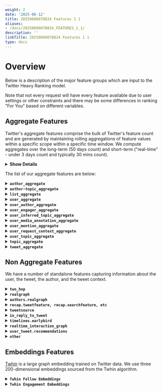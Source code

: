 ```yaml
---
weight: 2
date: '2025-06-12'
title: 20250606070824 Features 1 1
aliases:
- /docs/20250606070824_FEATURES_1_1/
description: ''
linkTitle: 20250606070824 Features 1 1
type: docs
---
```


# Overview
Below is a description of the major feature groups which are input to the Twitter Heavy Ranking model.

Note that not every request will have every feature available due to user settings or other constraints and there may be some differences in ranking "For You" based on different variables.

## Aggregate Features
Twitter's aggregate features comprise the bulk of Twitter's feature count and are generated by maintaining rolling aggregations of feature values within a specific scope within a specific time window. We compute aggregates over the long-term (50 days count) and short-term ("real-time" - under 3 days count and typically 30 mins count).

<details>
<summary><b>Show Details</b></summary>
Aggregate features are groups of multiple features generated as Cartesian crosses from a template and have the format
<table>
<tr>
<td><b>Feature Group Name</b></td>
<td><b>Engagement Scope</b></td>
<td><b>Feature To Aggregate</b></td>
<td><b>Aggregation Spec</b></td>
</tr>
</table>

<ul>
<li> The <b>Feature Group Name</b> is both the name of the aggregate feature and contains internally the aggregation scope, that is, what entities are aggregated over. 
<ul>
<li> For example, <code>"user_aggregate"</code> aggregates over unique user_ids, and <code>"user_author_aggregate"</code> aggregates over all user-author pairs. It also determines what fields the feature is joined to when being used. In the case of <code>"user_author_aggregate"</code>, the feature is joined to data corresponding to the specific user and the specific author. 
<li> The raw feature group names are often verbose and are simplified in the below presentation.
</ul>
<li> <b>Engagement Scope</b> is the subset of tweets within the aggregation scope that will be aggregated over. Typically this is the name of an output engagement, like <code>recap.engagement.is_favorited</code>. In that case, we only aggregate over Tweets which are also Liked.
<li> The <b>Feature To Aggregate</b> is the feature we are accumulating over. If this value is <code>any_feature</code>, that means we aggregate the Tweet count.  For example <code>user_aggregate_v2.pair.recap.engagement.is_favorited.any_feature.50.days.count</code> will be the number of Liked records for every user over the last 50 days.
<li> The <b>Aggregation Spec</b> is what aggregate to compute - what function and over what time window.
</ul>

For every Feature Group, we generate one feature for every possible combination of Engagement Scope, Feature To Aggregate, and Aggregation Spec. In particular, every row in the below tables generate one feature for every possible cross between columns.

<b>Example</b>:
For example, one such feature may be <code>user_aggregate_v2.pair.recap.engagement.is_favorited.engagement_features.in_network.replies.count.50.days.count</code>, which can be parsed into
<table>
<tr>
<td><b>Feature Group Name</b></td>
<td><b>Engagement Scope</b></td>
<td><b>Feature To Aggregate</b></td>
<td><b>Aggregation Spec</b></td>
</tr>
<tr>
<td><code>user_aggregate_v2.pair</code></td>
<td><code>recap.engagement.is_favorited</code></td>
<td><code>engagement_features.in_network.replies.count</code></td>
<td><code>50.days.count</code></td>
</tr>
</table>

This means that this feature aggregates
<ol>
<li> (Over every user),
<li> (Over only tweets favorited by the user),
<li> In network replies sent out by this user,
<li> (Counted over the last 50 days)
</ol>
This feature is then made available as a feature for the particular user. 

</details>

The list of our aggregate features are below:
<details>
<summary><b><code>author_aggregate</code></b></summary>
These features aggregate over the author (or original author) of a tweet. Some of the features are short-duration (30 minutes) and some longer (50 days). The features track how many of an author's tweets were engaged with.
<br>
<table>
<tr>
<td>
<code>
author (real_time)
</code>
</td>
<td>
<code>
timelines.enagagement.is_retweeted_without_quote <br>
timelines.engagement.is_clicked <br>
timelines.engagement.is_dont_like <br>
timelines.engagement.is_dwelled <br>
timelines.engagement.is_favorited <br>
timelines.engagement.is_followed <br>
timelines.engagement.is_open_linked <br>
timelines.engagement.is_photo_expanded <br>
timelines.engagement.is_profile_clicked <br>
timelines.engagement.is_quoted <br>
timelines.engagement.is_replied <br>
timelines.engagement.is_retweeted <br>
timelines.engagement.is_tweet_share_dm_clicked <br>
timelines.engagement.is_tweet_share_dm_sent <br>
timelines.engagement.is_video_playback_50 <br>
timelines.engagement.is_video_quality_viewed <br>
timelines.engagement.is_video_viewed <br>
</code>
</td>
<td>
<code>
any_feature <br>
</code>
</td>
<td>
<code>
30.minutes.count
</code>
</td>
</tr>

<tr>
<td>
<code>
original_author (real_time)
</code>
</td>
<td>
<code>
timelines.enagagement.is_retweeted_without_quote <br>
timelines.engagement.is_clicked <br>
timelines.engagement.is_dont_like <br>
timelines.engagement.is_dwelled <br>
timelines.engagement.is_favorited <br>
timelines.engagement.is_followed <br>
timelines.engagement.is_open_linked <br>
timelines.engagement.is_photo_expanded <br>
timelines.engagement.is_profile_clicked <br>
timelines.engagement.is_quoted <br>
timelines.engagement.is_replied <br>
timelines.engagement.is_retweeted <br>
timelines.engagement.is_tweet_share_dm_clicked <br>
timelines.engagement.is_tweet_share_dm_sent <br>
timelines.engagement.is_video_playback_50 <br>
timelines.engagement.is_video_quality_viewed <br>
timelines.engagement.is_video_viewed <br>
</code>
</td>
<td>
<code>
any_feature <br>
</code>
</td>
<td>
<code>
30.minutes.count
</code>
</td>
</tr>


<tr>
<td>
<code>
original_author (real_time)
</code>
</td>
<td>
<code>
timelines.engagement.is_share_menu_clicked <br>
timelines.engagement.is_shared <br>
</code>
</td>
<td>
<code>
any_feature <br>
</code>
</td>
<td>
<code>
30.minutes.count <br>
1.days.count <br>
</code>
</td>
</tr>

<tr>
<td>
<code>
original_author
</code>
</td>
<td>
<code>
recap.engagement.is_replied_reply_favorited_by_author <br>
recap.engagement.is_replied_reply_impressed_by_author <br>
recap.engagement.is_replied_reply_replied_by_author <br>
</code>
</td>
<td>
<code>
any_feature <br>
</code>
</td>
<td>
<code>
50.days.count
</code>
</td>
</tr>

</table>
</details>


<details>
<summary><b><code>author-topic_aggregate</code></b></summary>
These features aggregate over a specific tweet author and a specific topic. We only accumulate long (50 day) counts. 
<br>
<table>
<tr>
<td>
<code>
author-topic
</code>
</td>
<td>
<code>
any_label <br>
recap.engagement.is_clicked <br>
recap.engagement.is_favorited <br>
recap.engagement.is_open_linked <br>
recap.engagement.is_photo_expanded <br>
recap.engagement.is_profile_clicked <br>
recap.engagement.is_replied <br>
recap.engagement.is_retweeted <br>
recap.engagement.is_video_playback_50 <br>
</code>
</td>
<td>
<code>
any_feature <br>
</code>
</td>
<td>
<code>
50.days.count
</code>
</td>
</tr>

</table>
</details>

<details>
<summary><b><code>list_aggregate</code></b></summary>
These features aggregate short term and long term engagement between a user and a list.
<br>
<table>
<tr>
<td>
<code>
user_list
</code>
</td>
<td>
<code>
any_label <br>
recap.engagement.is_clicked <br>
recap.engagement.is_favorited <br>
recap.engagement.is_open_linked <br>
recap.engagement.is_photo_expanded <br>
recap.engagement.is_profile_clicked <br>
recap.engagement.is_replied <br>
recap.engagement.is_retweeted <br>
recap.engagement.is_video_playback_50 <br>
</code>
</td>
<td>
<code>
any_feature <br>
</code>
</td>
<td>
<code>
50.days.count
</code>
</td>
</tr>

<tr>
<td>
<code>
list (real_time)
</code>
</td>
<td>
<code>
timelines.engagement.is_block_clicked <br>
timelines.engagement.is_dont_like <br>
timelines.engagement.is_dwelled <br>
timelines.engagement.is_favorited <br>
timelines.engagement.is_mute_clicked <br>
timelines.engagement.is_replied <br>
timelines.engagement.is_report_tweet_clicked <br>
timelines.engagement.is_retweeted <br>
</code>
</td>
<td>
<code>
any_feature <br>
</code>
</td>
<td>
<code>
30.minutes.count
</code>
</td>
</tr>

</table>
</details>


<details>
<summary><b><code>user_aggregate</code></b></summary>
These features aggregate short term and long term engagement from a specific user. 

<br>
<table>
<tr>
<td>
<code>
user_v2
</code>
</td>
<td>
<code>
any_label <br>
recap.engagement.is_favorited <br>
recap.engagement.is_photo_expanded <br>
recap.engagement.is_profile_clicked <br>
</code>
</td>
<td>
<code>
any_feature <br>
engagement_features.in_network.favorites.count <br>
engagement_features.in_network.replies.count <br>
engagement_features.in_network.retweets.count <br>
realgraph.num_favorites.days_since_last <br>
realgraph.num_favorites.elapsed_days <br>
realgraph.num_favorites.ewma <br>
realgraph.num_favorites.non_zero_days <br>
realgraph.num_inspected_tweets.days_since_last <br>
realgraph.num_inspected_tweets.elapsed_days <br>
realgraph.num_inspected_tweets.ewma <br>
realgraph.num_inspected_tweets.non_zero_days <br>
realgraph.num_mentions.days_since_last <br>
realgraph.num_mentions.elapsed_days <br>
realgraph.num_mentions.ewma <br>
realgraph.num_mentions.non_zero_days <br>
realgraph.num_profile_views.days_since_last <br>
realgraph.num_profile_views.elapsed_days <br>
realgraph.num_profile_views.ewma <br>
realgraph.num_profile_views.non_zero_days <br>
realgraph.num_retweets.days_since_last <br>
realgraph.num_retweets.elapsed_days <br>
realgraph.num_retweets.ewma <br>
realgraph.num_retweets.non_zero_days <br>
realgraph.num_tweet_clicks.days_since_last <br>
realgraph.num_tweet_clicks.elapsed_days <br>
realgraph.num_tweet_clicks.ewma <br>
realgraph.num_tweet_clicks.non_zero_days <br>
realgraph.total_dwell_time.days_since_last <br>
realgraph.total_dwell_time.elapsed_days <br>
realgraph.total_dwell_time.ewma <br>
realgraph.total_dwell_time.non_zero_days <br>
recap.earlybird.fav_count_v2 <br>
recap.earlybird.reply_count_v2 <br>
recap.earlybird.retweet_count_v2 <br>
recap.searchfeature.blender_score <br>
recap.searchfeature.fav_count <br>
recap.searchfeature.reply_count <br>
recap.searchfeature.retweet_count <br>
recap.searchfeature.text_score <br>
recap.tweetfeature.bidirectional_fav_count <br>
recap.tweetfeature.bidirectional_reply_count <br>
recap.tweetfeature.bidirectional_retweet_count <br>
recap.tweetfeature.contains_media <br>
recap.tweetfeature.conversational_count <br>
recap.tweetfeature.embeds_impression_count <br>
recap.tweetfeature.embeds_url_count <br>
recap.tweetfeature.from_mutual_follow <br>
recap.tweetfeature.has_card <br>
recap.tweetfeature.has_image <br>
recap.tweetfeature.has_link <br>
recap.tweetfeature.has_multiple_media <br>
recap.tweetfeature.has_news <br>
recap.tweetfeature.has_periscope <br>
recap.tweetfeature.has_pro_video <br>
recap.tweetfeature.has_trend <br>
recap.tweetfeature.has_video <br>
recap.tweetfeature.has_vine <br>
recap.tweetfeature.has_visible_link <br>
recap.tweetfeature.is_business_score <br>
recap.tweetfeature.is_extended_reply <br>
recap.tweetfeature.is_reply <br>
recap.tweetfeature.is_retweet <br>
recap.tweetfeature.is_sensitive <br>
recap.tweetfeature.link_count <br>
recap.tweetfeature.link_language <br>
recap.tweetfeature.match_searcher_langs <br>
recap.tweetfeature.match_searcher_main_lang <br>
recap.tweetfeature.match_ui_lang <br>
recap.tweetfeature.mention_searcher <br>
recap.tweetfeature.num_hashtags <br>
recap.tweetfeature.num_mentions <br>
recap.tweetfeature.reply_other <br>
recap.tweetfeature.reply_searcher <br>
recap.tweetfeature.retweet_other <br>
recap.tweetfeature.retweet_searcher <br>
recap.tweetfeature.tweet_count_from_user_in_snapshot <br>
recap.tweetfeature.unidirectiona_fav_count <br>
recap.tweetfeature.unidirectional_reply_count <br>
recap.tweetfeature.unidirectional_retweet_count <br>
recap.tweetfeature.user_rep <br>
recap.tweetfeature.video_view_count <br>
</code>
</td>
<td>
<code>
50.days.count<br>
50.days.sum<br>
</code>
</td>
</tr>
<tr>
<td>
<code>
user_v5
</code>
</td>
<td>
<code>
any_label <br>
recap.engagement.is_clicked<br>
recap.engagement.is_favorited<br>
recap.engagement.is_open_linked<br>
recap.engagement.is_photo_expanded<br>
recap.engagement.is_profile_clicked<br>
recap.engagement.is_replied<br>
recap.engagement.is_retweeted<br>
recap.engagement.is_video_playback_50<br>
</code>
</td>
<td>
<code>
any_feature <br>
time_features.earlybird.last_favorite_since_creation_hrs<br>
time_features.earlybird.last_quote_since_creation_hrs<br>
time_features.earlybird.last_reply_since_creation_hrs<br>
time_features.earlybird.last_retweet_since_creation_hrs<br>
time_features.earlybird.time_since_last_favorite<br>
time_features.earlybird.time_since_last_quote<br>
time_features.earlybird.time_since_last_reply<br>
time_features.earlybird.time_since_last_retweet<br>
timelines.earlybird.decayed_favorite_count<br>
timelines.earlybird.decayed_quote_count<br>
timelines.earlybird.decayed_reply_count<br>
timelines.earlybird.decayed_retweet_count<br>
timelines.earlybird.embeds_impression_count_v2<br>
timelines.earlybird.embeds_url_count_v2<br>
timelines.earlybird.fake_favorite_count<br>
timelines.earlybird.fake_quote_count<br>
timelines.earlybird.fake_reply_count<br>
timelines.earlybird.fake_retweet_count<br>
timelines.earlybird.quote_count<br>
timelines.earlybird.visible_token_ratio<br>
timelines.earlybird.weighted_fav_count<br>
timelines.earlybird.weighted_quote_count<br>
timelines.earlybird.weighted_reply_count<br>
timelines.earlybird.weighted_retweet_count<br>
</code>
</td>
<td>
<code>
50.days.count<br>
50.days.sum<br>
50.days.sumsq<br>
</code>
</td>
</tr>

<tr>
<td>
<code>
user_v6
</code>
</td>
<td>
<code>
recap.engagement.is_replied_reply_favorited_by_author<br>
recap.engagement.is_replied_reply_impressed_by_author<br>
recap.engagement.is_replied_reply_replied_by_author<br>
</code>
</td>
<td>
<code>
any_feature <br>
</code>
</td>
<td>
<code>
50.days.count
</code>
</td>
</tr>

<tr>
<td>
<code>
user (twitter_wide)
</code>
</td>
<td>
<code>
any_label<br>
recap.engagement.is_favorited<br>
recap.engagement.is_replied<br>
recap.engagement.is_retweeted<br>
</code>
</td>
<td>
<code>
any_feature <br>
recap.tweetfeature.contains_media<br>
recap.tweetfeature.has_card<br>
recap.tweetfeature.has_hashtag<br>
recap.tweetfeature.has_link<br>
recap.tweetfeature.has_mention<br>
recap.tweetfeature.is_reply<br>
timelines.earlybird.has_quote<br>
</code>
</td>
<td>
<code>
50.days.count
</code>
</td>
</tr>


<tr>
<td>
<code>
user (real_time)
</code>
</td>
<td>
<code>
timelines.enagagement.is_retweeted_without_quote<br>
timelines.engagement.is_clicked<br>
timelines.engagement.is_dont_like<br>
timelines.engagement.is_dwelled<br>
timelines.engagement.is_favorited<br>
timelines.engagement.is_followed<br>
timelines.engagement.is_open_linked<br>
timelines.engagement.is_photo_expanded<br>
timelines.engagement.is_profile_clicked<br>
timelines.engagement.is_quoted<br>
timelines.engagement.is_replied<br>
timelines.engagement.is_retweeted<br>
timelines.engagement.is_tweet_share_dm_clicked<br>
timelines.engagement.is_tweet_share_dm_sent<br>
timelines.engagement.is_video_playback_50<br>
timelines.engagement.is_video_quality_viewed<br>
timelines.engagement.is_video_viewed<br>
</code>
</td>
<td>
<code>
any_feature <br>
client_log_event.tweet.has_consumer_video<br>
client_log_event.tweet.photo_count<br>
</code>
</td>
<td>
<code>
30.minutes.count
</code>
</td>
</tr>

<tr>
<td>
<code>
user (48h_real_time_v5)
</code>
</td>
<td>
<code>
timelines.enagagement.is_retweeted_without_quote<br>
timelines.engagement.is_clicked<br>
timelines.engagement.is_dont_like<br>
timelines.engagement.is_dwelled<br>
timelines.engagement.is_favorited<br>
timelines.engagement.is_followed<br>
timelines.engagement.is_open_linked<br>
timelines.engagement.is_photo_expanded<br>
timelines.engagement.is_profile_clicked<br>
timelines.engagement.is_quoted<br>
timelines.engagement.is_replied<br>
timelines.engagement.is_retweeted<br>
timelines.engagement.is_tweet_share_dm_clicked<br>
timelines.engagement.is_tweet_share_dm_sent<br>
timelines.engagement.is_video_playback_50<br>
timelines.engagement.is_video_quality_viewed<br>
timelines.engagement.is_video_viewed<br>
</code>
</td>
<td>
<code>
any_feature <br>
client_log_event.tweet.has_consumer_video<br>
client_log_event.tweet.photo_count<br>
</code>
</td>
<td>
<code>
2.days.count
</code>
</td>
</tr>

<tr>
<td>
<code>
user (72h_real_time_v6)
</code>
</td>
<td>
<code>
timelines.engagement.is_block_clicked<br>
timelines.engagement.is_dont_like<br>
timelines.engagement.is_mute_clicked<br>
timelines.engagement.is_report_tweet_clicked<br>
</code>
</td>
<td>
<code>
timelines.author.user_state.is_user_heavy_non_tweeter<br>
timelines.author.user_state.is_user_heavy_tweeter<br>
timelines.author.user_state.is_user_light<br>
timelines.author.user_state.is_user_medium_non_tweeter<br>
timelines.author.user_state.is_user_medium_tweeter<br>
timelines.author.user_state.is_user_new<br>
</code>
</td>
<td>
<code>
3.days.count
</code>
</td>
</tr>

<tr>
<td>
<code>
user (profile_real_time_v6)
</code>
</td>
<td>
<code>
profile.engagement.is_clicked<br>
profile.engagement.is_dwelled<br>
profile.engagement.is_favorited<br>
profile.engagement.is_replied<br>
profile.engagement.is_retweeted<br>
</code>
</td>
<td>
<code>
any_feature <br>
client_log_event.tweet.has_consumer_video<br>
client_log_event.tweet.photo_count<br>
</code>
</td>
<td>
<code>
30.minutes.count
</code>
</td>
</tr>

<tr>
<td>
<code>
user (real_time)
</code>
</td>
<td>
<code>
timelines.engagement.is_share_menu_clicked<br>
timelines.engagement.is_shared  <br>
</code>
</td>
<td>
<code>
any_feature <br>
client_log_event.tweet.has_consumer_video<br>
client_log_event.tweet.photo_count<br>
</code>
</td>
<td>
<code>
1.days.count<br>
30.minutes.count<br>
</code>
</td>
</tr>

<tr>
<td>
<code>
user (real_time)
</code>
</td>
<td>
<code>
timelines.engagement.is_fullscreen_video_dwelled<br>
timelines.engagement.is_fullscreen_video_dwelled_10_sec<br>
timelines.engagement.is_fullscreen_video_dwelled_20_sec<br>
timelines.engagement.is_fullscreen_video_dwelled_30_sec<br>
timelines.engagement.is_fullscreen_video_dwelled_5_sec<br>
timelines.engagement.is_profile_dwelled<br>
timelines.engagement.is_profile_dwelled_10_sec<br>
timelines.engagement.is_profile_dwelled_20_sec<br>
timelines.engagement.is_profile_dwelled_30_sec<br>
timelines.engagement.is_tweet_detail_dwelled<br>
timelines.engagement.is_tweet_detail_dwelled_15_sec<br>
timelines.engagement.is_tweet_detail_dwelled_25_sec<br>
timelines.engagement.is_tweet_detail_dwelled_30_sec<br>
timelines.engagement.is_tweet_detail_dwelled_8_sec<br>
</code>
</td>
<td>
<code>
any_feature <br>
</code>
</td>
<td>
<code>
1.days.count<br>
30.minutes.count<br>
</code>
</td>
</tr>

</table>
</details>

<details>
<summary><b><code>user_author_aggregate</code></b></summary>
These features aggregate over user-author pairs.
<br>
<table>
<tr>
<td>
<code>
user_author_v2
</code>
</td>
<td>
<code>
any_label<br>
recap.engagement.is_clicked<br>
recap.engagement.is_favorited<br>
recap.engagement.is_open_linked<br>
recap.engagement.is_photo_expanded<br>
recap.engagement.is_profile_clicked<br>
recap.engagement.is_replied<br>
recap.engagement.is_retweeted<br>
recap.engagement.is_video_playback_50<br>
</code>
</td>
<td>
<code>
engagement_features.in_network.favorites.count<br>
engagement_features.in_network.replies.count<br>
engagement_features.in_network.retweets.count<br>
recap.earlybird.fav_count_v2<br>
recap.earlybird.reply_count_v2<br>
recap.earlybird.retweet_count_v2<br>
recap.searchfeature.blender_score<br>
recap.searchfeature.fav_count<br>
recap.searchfeature.reply_count<br>
recap.searchfeature.retweet_count<br>
recap.searchfeature.text_score<br>
recap.tweetfeature.embeds_impression_count<br>
recap.tweetfeature.embeds_url_count<br>
recap.tweetfeature.has_card<br>
recap.tweetfeature.has_image<br>
recap.tweetfeature.has_link<br>
recap.tweetfeature.has_multiple_media<br>
recap.tweetfeature.has_news<br>
recap.tweetfeature.has_periscope<br>
recap.tweetfeature.has_pro_video<br>
recap.tweetfeature.has_trend<br>
recap.tweetfeature.has_video<br>
recap.tweetfeature.has_vine<br>
recap.tweetfeature.has_visible_link<br>
recap.tweetfeature.is_reply<br>
recap.tweetfeature.is_retweet<br>
recap.tweetfeature.num_mentions<br>
</code>
</td>
<td>
<code>
50.days.count<br>
50.days.sum<br>
</code>
</td>
</tr>
<tr>
<td>
<code>
user_author_v5
</code>
</td>
<td>
<code>
any_label<br>
recap.engagement.is_clicked<br>
recap.engagement.is_favorited<br>
recap.engagement.is_open_linked<br>
recap.engagement.is_photo_expanded<br>
recap.engagement.is_profile_clicked<br>
recap.engagement.is_replied<br>
recap.engagement.is_retweeted<br>
recap.engagement.is_video_playback_50<br>
</code>
</td>
<td>
<code>
any_feature<br>
timelines.earlybird.has_quote<br>
timelines.earlybird.label_abusive_flag<br>
timelines.earlybird.label_abusive_hi_rcl_flag<br>
timelines.earlybird.label_dup_content_flag<br>
timelines.earlybird.label_nsfw_hi_prc_flag<br>
timelines.earlybird.label_nsfw_hi_rcl_flag<br>
timelines.earlybird.label_spam_flag<br>
timelines.earlybird.label_spam_hi_rcl_flag<br>
</code>
</td>
<td>
<code>
50.days.count
</code>
</td>
</tr>
<tr>
<td>
<code>
user_author (tweetsource_v1 - <br>
These features are sourced from a different underlying dataset)
</code>
</td>
<td>
<code>
any_label<br>
recap.engagement.is_clicked<br>
recap.engagement.is_favorited<br>
recap.engagement.is_open_linked<br>
recap.engagement.is_photo_expanded<br>
recap.engagement.is_profile_clicked<br>
recap.engagement.is_replied<br>
recap.engagement.is_retweeted<br>
recap.engagement.is_video_playback_50<br>
</code>
</td>
<td>
<code>
any_feature<br>
tweetsource.tweet.media.num_tags<br>
tweetsource.tweet.media.video_duration<br>
tweetsource.tweet.text.has_question<br>
tweetsource.tweet.text.length<br>
</code>
</td>
<td>
<code>
50.days.count<br>
50.days.sum<br>
</code>
</td>
</tr>
<tr>
<td>
<code>
user_author (twitter_wide - <br>
These features are sourced from a different underlying dataset)
</code>
</td>
<td>
<code>
recap.engagement.is_favorited<br>
recap.engagement.is_replied<br>
recap.engagement.is_retweeted<br>
</code>
</td>
<td>
<code>
any_feature <br>
recap.tweetfeature.contains_media<br>
recap.tweetfeature.has_card<br>
recap.tweetfeature.has_hashtag<br>
recap.tweetfeature.has_link<br>
recap.tweetfeature.has_mention<br>
recap.tweetfeature.is_reply<br>
timelines.earlybird.has_quote<br>
</code>
</td>
<td>
<code>
50.days.count<br>
</code>
</td>
</tr>
<tr>
<td>
<code>
user_original_author (real_time)
</code>
</td>
<td>
<code>
timelines.engagement.is_shared<br>
</code>
</td>
<td>
<code>
any_feature<br>
</code>
</td>
<td>
<code>
1.days.count<br>
30.minutes.count<br>
</code>
</td>
</tr>

<tr>
<td>
<code>
user_original_author
</code>
</td>
<td>
<code>
recap.engagement.is_replied_reply_favorited_by_author<br>
recap.engagement.is_replied_reply_impressed_by_author<br>
recap.engagement.is_replied_reply_replied_by_author<br>
</code>
</td>
<td>
<code>
any_feature <br>
</code>
</td>
<td>
<code>
50.days.count
</code>
</td>
</tr>
<tr>
<td>
<code>
user_author (real_time, shared)
</code>
<td>
<code>
timelines.engagement.is_clicked<br>
timelines.engagement.is_dwelled<br>
timelines.engagement.is_favorited<br>
timelines.engagement.is_negative_feedback_union<br>
timelines.engagement.is_photo_expanded<br>
timelines.engagement.is_profile_clicked<br>
timelines.engagement.is_replied<br>
timelines.engagement.is_retweeted<br>
timelines.engagement.is_share_menu_clicked<br>
timelines.engagement.is_video_playback_50
</code>
</td>
<td>
<code>
any_feature
</code>
</td>
<td>
<code>
1.days.count<br>
30.minutes.count
</code>
</td>
</tr>
</table>
</details>



<details>
<summary><b><code>user_engager_aggregate</code></b></summary>
These features aggregate counts of user interaction with other engagers of tweets that the user interacts with.

For example, the <code>user_engager.recap.engagement.is_favorited.any_feature.50.days.count.sparse_top1</code> feature can be parsed as follows: 

For all tweets that a user Likes, accumulate a running count over 50 days where the number of engagement events for every other user who has engaged with the Tweet is accumulated. Engagement is defined as Like or reply. We now have a list of engagement counts for other users that have engaged with the Tweets that the user has Liked, and we take the top count as the feature value.  

<br>
<table>
<tr>
<td>
<code>
user_engager <br>
</code>
</td>
<td>
<code>
any_label <br>
recap.engagement.is_clicked <br>
recap.engagement.is_favorited <br>
recap.engagement.is_open_linked <br>
recap.engagement.is_photo_expanded <br>
recap.engagement.is_profile_clicked <br>
recap.engagement.is_replied <br>
recap.engagement.is_retweeted <br>
recap.engagement.is_video_playback_50 <br>
</code>
</td>
<td>
<code>
any_feature <br>
</code>
</td>
<td>
<code>
50.days.count.sparse_mean <br>
50.days.count.sparse_nonzero <br>
50.days.count.sparse_sum <br>
50.days.count.sparse_top1 <br>
50.days.count.sparse_top2 <br>
</code>
</td>
</tr>
</table>
</details>


<details>
<summary><b><code>user_inferred_topic_aggregate</code></b></summary>
These features aggregate short term and long term engagement between a user and tweets from our internally predicted inferred topic (whether or not the tweet is actually tagged to that topic).
<br>
<table>
<tr>
<td>
<code>
user_inferred_topic_v1
</code>
</td>
<td>
<code>
any_label <br>
recap.engagement.is_clicked <br>
recap.engagement.is_favorited <br>
recap.engagement.is_open_linked <br>
recap.engagement.is_photo_expanded <br>
recap.engagement.is_profile_clicked <br>
recap.engagement.is_replied <br>
recap.engagement.is_retweeted <br>
recap.engagement.is_video_playback_50
</code>
</td>
<td>
<code>
any_feature <br>
</code>
</td>
<td>
<code>
50.days.count.sparse_mean <br>
50.days.count.sparse_nonzero <br>
50.days.count.sparse_sum <br>
50.days.count.sparse_top1 <br>
50.days.count.sparse_top2 <br>
</code>
</td>
</tr>
<tr>
<td>
<code>
user_inferred_topic_v2
</code>
</td>
<td>
<code>
recap.engagement.is_clicked <br>
recap.engagement.is_favorited <br>
recap.engagement.is_open_linked <br>
recap.engagement.is_photo_expanded <br>
recap.engagement.is_profile_clicked <br>
recap.engagement.is_replied <br>
recap.engagement.is_retweeted <br>
recap.engagement.is_video_playback_50 <br>
</code>
</td>
<td>
<code>
engagement_features.in_network.favorites.count <br>
engagement_features.in_network.retweets.count <br>
recap.searchfeature.fav_count <br>
recap.tweetfeature.contains_media <br>
recap.tweetfeature.has_card <br>
recap.tweetfeature.has_image <br>
recap.tweetfeature.has_link <br>
recap.tweetfeature.has_news <br>
recap.tweetfeature.has_trend <br>
recap.tweetfeature.has_video <br>
recap.tweetfeature.is_reply <br>
recap.tweetfeature.is_retweet <br>
recap.tweetfeature.is_sensitive <br>
recap.tweetfeature.match_searcher_langs <br>
recap.tweetfeature.match_searcher_main_lang <br>
recap.tweetfeature.match_ui_lang <br>
recap.tweetfeature.mention_searcher <br>
recap.tweetfeature.reply_other <br>
recap.tweetfeature.reply_searcher <br>
recap.tweetfeature.retweet_other <br>
recap.tweetfeature.retweet_searcher <br>
tweetsource.tweet.media.aspect_ratio_den <br>
tweetsource.tweet.text.num_caps <br>
tweetsource.tweet.text.num_newlines <br>
tweetsource.v2.tweet.media.has_description <br>
tweetsource.v2.tweet.media.has_selected_preview_image <br>
tweetsource.v2.tweet.media.has_title <br>
tweetsource.v2.tweet.media.has_visit_site_call_to_action <br>
tweetsource.v2.tweet.media.has_watch_now_call_to_action <br>
tweetsource.v2.tweet.media.is_360 <br>
tweetsource.v2.tweet.media.is_managed <br>
tweetsource.v2.tweet.media.is_monetizable <br>
</code>
</td>
<td>
<code>
50.days.count.sparse_mean <br>
50.days.count.sparse_nonzero <br>
50.days.count.sparse_sum <br>
50.days.count.sparse_top1 <br>
50.days.count.sparse_top2 <br>
</code>
</td>
</tr>
</table>
</details>


<details>
<summary><b><code>user_media_annotation_aggregate</code></b></summary>
These features aggregate how often a user interacts with different types of media (photo, video, etc)
<br>
<table>
<tr>
<td>
<code>
user_media_annotation
(keyed by user and media type)
</code>
</td>
<td>
<code>
any_label <br>
recap.engagement.is_clicked <br>
recap.engagement.is_favorited <br>
recap.engagement.is_open_linked <br>
recap.engagement.is_photo_expanded <br>
recap.engagement.is_profile_clicked <br>
recap.engagement.is_replied <br>
recap.engagement.is_retweeted <br>
recap.engagement.is_video_playback_50 <br>
</code>
</td>
<td>
<code>
any_feature
</code>
</td>
<td>
<code>
50.days.count.sparse_mean <br>
50.days.count.sparse_nonzero <br>
50.days.count.sparse_sum <br>
50.days.count.sparse_top1 <br>
50.days.count.sparse_top2 <br>
</code>
</td>
</tr>
</table>
</details>

<details>
<summary><b><code>user_mention_aggregate</code></b></summary>
These features aggregate counts of user interactions with Tweets that mention other users.

Let the original user who viewed a Tweet be <code>user1</code>, and let <code>user2, user3, ...,  user_n</code> be users mentioned in a tweet. This feature group aggregates the interactions between <code>user1</code> and other Tweets that mention <code>user2, user3,..., user_n</code>.

Here <code>sparse_sum</code> means we sum the aggregate values over all mentioned users, <code>sparse_top1</code> means we take the max of the aggregate values for the mentioned authors, <code>sparse_top1</code> means we take the second-highest of the aggregate values for the mentioned authors, and so on.

<br>
<table>
<tr>
<td>
<code>
user_mention <br>
</code>
</td>
<td>
<code>
any_label <br>
recap.engagement.is_clicked <br>
recap.engagement.is_favorited <br>
recap.engagement.is_open_linked <br>
recap.engagement.is_photo_expanded <br>
recap.engagement.is_profile_clicked <br>
recap.engagement.is_replied <br>
recap.engagement.is_retweeted <br>
recap.engagement.is_video_playback_50 any_feature.50.days.count <br>
</code>
</td>
<td>
<code>
any_feature <br>
</code>
</td>
<td>
<code>
50.days.count.sparse_mean <br>
50.days.count.sparse_nonzero <br>
50.days.count.sparse_sum <br>
50.days.count.sparse_top1 <br>
50.days.count.sparse_top2 <br>
</code>
</td>
</tr>
</table>
</details>


<details>
<summary><b><code>user_request_context_aggregate</code></b></summary>
These features aggregate engagements over the request context, which is either the same day of week (dow) or hour of day (hour), to account for temporal effects.
<br>
<table>
<tr>
<td>
<code>
dow <br>
</code>
</td>
<td>
<code>
recap.engagement.is_clicked <br>
recap.engagement.is_favorited <br>
recap.engagement.is_open_linked <br>
recap.engagement.is_photo_expanded  <br>
recap.engagement.is_profile_clicked <br>
recap.engagement.is_replied <br>
recap.engagement.is_retweeted <br>
recap.engagement.is_video_playback_50 <br>
</code>
</td>
<td>
<code>
any_feature <br>
</code>
</td>
<td>
<code>
50.days.count <br>
</code>
</td>
</tr>
<tr>
<td>
<code>
hour <br>
</code>
</td>
<td>
<code>
recap.engagement.is_clicked <br>
recap.engagement.is_favorited <br>
recap.engagement.is_open_linked <br>
recap.engagement.is_photo_expanded  <br>
recap.engagement.is_profile_clicked <br>
recap.engagement.is_replied <br>
recap.engagement.is_retweeted <br>
recap.engagement.is_video_playback_50 <br>
</code>
</td>
<td>
<code>
any_feature <br>
</code>
</td>
<td>
<code>
50.days.count <br>
</code>
</td>
</tr>
</table>
</details>


<details>
<summary><b><code>user_topic_aggregate</code></b></summary>
These features aggregate long term feature values between a user and tweets from a particular topic.
<br>
<table>
<tr>
<td>
<code>
user_topic_v1
</code>
</td>
<td>
<code>
any_label <br>
recap.engagement.is_clicked <br>
recap.engagement.is_favorited <br>
recap.engagement.is_open_linked <br>
recap.engagement.is_photo_expanded <br>
recap.engagement.is_profile_clicked <br>
recap.engagement.is_replied <br>
recap.engagement.is_retweeted <br>
recap.engagement.is_video_playback_50 <br>
</code>
</td>
<td>
<code>
any_feature <br>
</code>
</td>
<td>
<code>
50.days.count
</code>
</td>
</tr>
<tr>
<td>
<code>
user_topic_v2
</code>
</td>
<td>
<code>
recap.engagement.is_clicked  <br>
recap.engagement.is_favorited  <br>
recap.engagement.is_open_linked  <br>
recap.engagement.is_photo_expanded  <br>
recap.engagement.is_profile_clicked  <br>
recap.engagement.is_replied  <br>
recap.engagement.is_retweeted  <br>
recap.engagement.is_video_playback_50  <br>
</code>
</td>
<td>
<code>
engagement_features.in_network.favorites.count  <br>
engagement_features.in_network.retweets.count  <br>
recap.searchfeature.fav_count  <br>
recap.tweetfeature.contains_media  <br>
recap.tweetfeature.has_card  <br>
recap.tweetfeature.has_image  <br>
recap.tweetfeature.has_link  <br>
recap.tweetfeature.has_news  <br>
recap.tweetfeature.has_trend  <br>
recap.tweetfeature.has_video  <br>
recap.tweetfeature.is_reply  <br>
recap.tweetfeature.is_retweet  <br>
recap.tweetfeature.is_sensitive  <br>
recap.tweetfeature.match_searcher_langs  <br>
recap.tweetfeature.match_searcher_main_lang  <br>
recap.tweetfeature.match_ui_lang  <br>
recap.tweetfeature.mention_searcher  <br>
recap.tweetfeature.reply_other  <br>
recap.tweetfeature.reply_searcher  <br>
recap.tweetfeature.retweet_other  <br>
recap.tweetfeature.retweet_searcher  <br>
tweetsource.tweet.media.aspect_ratio_den  <br>
tweetsource.tweet.text.num_caps  <br>
tweetsource.tweet.text.num_newlines  <br>
tweetsource.v2.tweet.media.has_description  <br>
tweetsource.v2.tweet.media.has_selected_preview_image  <br>
tweetsource.v2.tweet.media.has_title  <br>
tweetsource.v2.tweet.media.has_visit_site_call_to_action  <br>
tweetsource.v2.tweet.media.has_watch_now_call_to_action  <br>
tweetsource.v2.tweet.media.is_360  <br>
tweetsource.v2.tweet.media.is_managed  <br>
tweetsource.v2.tweet.media.is_monetizable  <br>
</code>
</td>
<td>
<code>
50.days.count
</code>
</td>
</tr>
</table>
</details>


<details>
<summary><b><code>topic_aggregate</code></b></summary>
These features aggregate values for tweets that come from a particular topic.
<br>
<table>
<tr>
<td>
<code>
topic (real_time)
</code>
</td>
<td>
<code>
timelines.enagagement.is_retweeted_without_quote <br>
timelines.engagement.is_clicked <br>
timelines.engagement.is_dont_like <br>
timelines.engagement.is_dwelled <br>
timelines.engagement.is_favorited <br>
timelines.engagement.is_followed <br>
timelines.engagement.is_not_interested_in_topic <br>
timelines.engagement.is_open_linked <br>
timelines.engagement.is_photo_expanded <br>
timelines.engagement.is_profile_clicked <br>
timelines.engagement.is_quoted <br>
timelines.engagement.is_replied <br>
timelines.engagement.is_retweeted <br>
timelines.engagement.is_tweet_share_dm_clicked <br>
timelines.engagement.is_tweet_share_dm_sent <br>
timelines.engagement.is_video_playback_50 <br>
timelines.engagement.is_video_quality_viewed <br>
timelines.engagement.is_video_viewed <br>
</code>
</td>
<td>
<code>
any_feature <br>
</code>
</td>
<td>
<code>
30.minutes.count
</code>
</td>
</tr>
<tr>
<td>
<code>
topic (24_hour_real_time)
</code>
</td>
<td>
<code>timelines.enagagement.is_retweeted_without_quote<br>
timelines.engagement.is_block_clicked<br>
timelines.engagement.is_clicked<br>
timelines.engagement.is_dont_like<br>
timelines.engagement.is_dwelled<br>
timelines.engagement.is_favorited<br>
timelines.engagement.is_followed<br>
timelines.engagement.is_mute_clicked<br>
timelines.engagement.is_not_about_topic<br>
timelines.engagement.is_not_interested_in_topic<br>
timelines.engagement.is_not_recent<br>
timelines.engagement.is_not_relevant<br>
timelines.engagement.is_open_linked<br>
timelines.engagement.is_photo_expanded<br>
timelines.engagement.is_profile_clicked<br>
timelines.engagement.is_quoted<br>
timelines.engagement.is_replied<br>
timelines.engagement.is_report_tweet_clicked<br>
timelines.engagement.is_retweeted<br>
timelines.engagement.is_see_fewer<br>
timelines.engagement.is_tweet_share_dm_clicked<br>
timelines.engagement.is_tweet_share_dm_sent<br>
timelines.engagement.is_unfollow_topic<br>
timelines.engagement.is_video_playback_50<br>
timelines.engagement.is_video_quality_viewed<br>
timelines.engagement.is_video_viewed
</code></td>
<td><code>any_feature</code></td>
<td><code>1.days.count</code></td>
</tr>
<tr>
<td>
<code>
topic-country_code (real_time)
</code>
</td>
<td>
<code>
timelines.engagement.is_block_clicked<br>
timelines.engagement.is_clicked<br>
timelines.engagement.is_dont_like<br>
timelines.engagement.is_dwelled<br>
timelines.engagement.is_favorited<br>
timelines.engagement.is_impressed<br>
timelines.engagement.is_mute_clicked<br>
timelines.engagement.is_not_about_topic<br>
timelines.engagement.is_not_interested_in_topic<br>
timelines.engagement.is_not_recent<br>
timelines.engagement.is_not_relevant<br>
timelines.engagement.is_open_linked<br>
timelines.engagement.is_photo_expanded<br>
timelines.engagement.is_profile_clicked<br>
timelines.engagement.is_replied<br>
timelines.engagement.is_report_tweet_clicked<br>
timelines.engagement.is_retweeted<br>
timelines.engagement.is_see_fewer<br>
timelines.engagement.is_share_menu_clicked<br>
timelines.engagement.is_shared<br>
timelines.engagement.is_unfollow_topic<br>
timelines.engagement.is_video_playback_50<br>
timelines.engagement.is_video_quality_viewed
</code>
</td>
<td><code>any_feature</code></td>
<td><code>3.days.count<br>30.minutes.count</code></td>
</tr>
<tr>
<td>
<code>
topic-share (real_time)
</code>
</td>
<td>
<code>
timelines.engagement.is_share_menu_clicked<br>
timelines.engagement.is_shared
</code>
</td>
<td><code>any_feature</code></td>
<td><code>1.days.count<br>30.minutes.count</code></td>
</tr>
</table>
</details>

<details>
<summary><b><code>tweet_aggregate</code></b></summary>
These features aggregate values corresponding to a tweet.
<br>
<table>
<tr>
<td><code>tweet (real_time)</code></td>
<td><code>
timelines.enagagement.is_retweeted_without_quote<br>
timelines.engagement.is_clicked<br>
timelines.engagement.is_dont_like<br>
timelines.engagement.is_dwelled<br>
timelines.engagement.is_favorited<br>
timelines.engagement.is_followed<br>
timelines.engagement.is_open_linked<br>
timelines.engagement.is_photo_expanded<br>
timelines.engagement.is_profile_clicked<br>
timelines.engagement.is_quoted<br>
timelines.engagement.is_replied<br>
timelines.engagement.is_retweeted<br>
timelines.engagement.is_tweet_share_dm_clicked<br>
timelines.engagement.is_tweet_share_dm_sent<br>
timelines.engagement.is_video_playback_50<br>
timelines.engagement.is_video_quality_viewed<br>
timelines.engagement.is_video_viewed
</code>
</td>
<td><code>any_feature</code></td>
<td>
<code>
30.minutes.count<br>
Duration.Top.count
</code>
</td>
</tr>
<tr>
<td><code>tweet_v2 (real_time)</code></td>
<td>
<code>
timelines.engagement.is_block_clicked <br>
timelines.engagement.is_mute_clicked <br>
timelines.engagement.is_report_tweet_clicked <br>
</code>
</td>
<td>
<code>
any_feature <br>
</code>
</td>
<td>
<code>
30.minutes.count <br>
Duration.Top.count <br>
</code>
</td>
</tr>
<tr>
<td><code>tweet (real_time dwell) </code></td>
<td><code>timelines.engagement.is_fullscreen_video_dwelled<br>
timelines.engagement.is_fullscreen_video_dwelled_10_sec<br>
timelines.engagement.is_fullscreen_video_dwelled_20_sec<br>
timelines.engagement.is_fullscreen_video_dwelled_30_sec<br>
timelines.engagement.is_fullscreen_video_dwelled_5_sec<br>
timelines.engagement.is_profile_dwelled<br>
timelines.engagement.is_profile_dwelled_10_sec<br>
timelines.engagement.is_profile_dwelled_20_sec<br>
timelines.engagement.is_profile_dwelled_30_sec<br>
timelines.engagement.is_tweet_detail_dwelled<br>
timelines.engagement.is_tweet_detail_dwelled_15_sec<br>
timelines.engagement.is_tweet_detail_dwelled_25_sec<br>
timelines.engagement.is_tweet_detail_dwelled_30_sec<br>
timelines.engagement.is_tweet_detail_dwelled_8_sec</code></td>
<td>
<code>any_feature
</code>
</td>
<td><code>1.days.count<br>30.minutes.count</code></td>
</tr>
<tr>
<td><code>tweet (real_time shared) </code></td>
<td>
<code>
timelines.engagement.is_share_menu_clicked<br>
timelines.engagement.is_shared
</code>
</td>
<td><code>any_feature</code></td>
<td><code>1.days.count<br>30.minutes.count</code></td>
</tr>
</table>
</details>


## Non Aggregate Features
We have a number of standalone features capturing information about the user, the tweet, the author, and the tweet context.

<details>
<summary><b><code>two_hop</code></b></summary>
<br>
This feature group contains features about interactions which are "two-hop" between a user and the tweet author. Examples of two-top interactions are: If user 1</code> favorites a tweet by user 2, and user 2 favorites a tweet by user 3, there will be a positive value for the "favorite.favorited_by" two-hop feature between user 1 and user 3.

The feature group consists of all possible crosses of the below features.
<table>
<tr>
<td>
<code>
two_hop
</code>
</td>
<td>
<code>
favorite  <br>
following  <br>
mutual_follow <br>

</code>
</td>
<td>
<code>
favorited_by <br>
followed_by <br>
mentioned_by <br>
retweeted_by <br>
</code>
</td>
<td>
<code>
normalized
</code>
</td>
</tr>

<tr>
<td>
<code>
two_hop
</code>
</td>
<td>
<code>
</code>
</td>
<td>
<code>
favorited_by  <br>
favorited_by  <br>
mentioned_by <br>
retweeted_by
</code>
</td>
<td>
<code>
right_degree
</code>
</td>
</tr>
</table>
</details>

<details>

<summary><b><code>realgraph</code></b></summary>
<br>
This feature group contains features about interactions between the user and the Tweet author.

The feature group consists of all possible crosses of the below features.
<table>
<tr>
<td>
<code>
realgraph
</code>
</td>
<td>
<code>
dst_id <br>
src_id <br>
</code>
</td>
<td>
<code>
</code>
</td>

</tr>
<tr>
<td>
<code>
realgraph
</code>
</td>
<td>
<code>
num_address_book_email <br>
num_address_book_in_both <br>
num_address_book_mutual_edge_email <br>
num_address_book_mutual_edge_in_both <br>
num_address_book_mutual_edge_phone <br>
num_address_book_phone<br>
num_blocks<br>
num_direct_messages<br>
num_favorites<br>
num_follow<br>
num_inspected_tweets<br>
num_link_clicks<br>
num_mentions<br>
num_mutes<br>
num_mutual_follow<br>
num_photo_tags<br>
num_profile_views<br>
num_report_as_abuses<br>
num_report_as_spams<br>
num_retweets<br>
num_sms_follow<br>
num_tweet_clicks<br>
total_dwell_time<br>
weight
</code>
</td>
<td>
<code>
days_since_last <br>
days_since_last.sparse_avg <br>
days_since_last.sparse_max <br>
days_since_last.sparse_sum <br>
elapsed_days <br>
elapsed_days.sparse_avg <br>
elapsed_days.sparse_max<br>
elapsed_days.sparse_sum<br>
ewma<br>
ewma.sparse_avg<br>
ewma.sparse_max<br>
ewma.sparse_sum<br>
is_missing<br>
m2ForVariance.sparse_avg<br>
m2ForVariance.sparse_max<br>
m2ForVariance.sparse_sum<br>
mean<br>
mean.sparse_avg<br>
mean.sparse_max<br>
mean.sparse_sum<br>
non_zero_days<br>
non_zero_days.sparse_avg<br>
non_zero_days.sparse_max<br>
non_zero_days.sparse_sum<br>
sparse_avg<br>
sparse_max<br>
sparse_sum<br>
variance
</code>
</td>
</tr>
</table>
</details>


<details>
<summary><b><code>authors.realgraph</code></b></summary>
This feature group contains features about interactions between the user and various other users including 
<ol>
<li> the Tweet author
<li>  any users mentioned in the Tweet
<li>  in-network engagers with the Tweet
<li>  upstream authors if the Tweet was part of a reply chain
</ol>
Note that all the above users are included in the interaction set, not just the Tweet author.

The feature group consists of all possible crosses of the below features.

<br>
<table>
<tr>
<td>
<code>
authors.realgraph
</code>
</td>
<td>
<code>
weight
</code>
</td>
<td>
<code>
</code>
</td>
<td>
<code>
sparse_avg <br>
sparse_max <br>
sparse_sum <br>
</code>
</td>
</tr>
<tr>
<td>
<code>
authors.realgraph
</code>
</td>
<td>
<code>
num_address_book_email <br>
num_address_book_in_both <br>
num_address_book_mutual_edge_email <br>
num_address_book_mutual_edge_in_both <br>
num_address_book_phone <br>
num_blocks <br>
num_direct_messages <br>
num_favorites <br>
num_follow <br>
num_inspected_tweets <br>
num_link_clicks <br>
num_mentions <br>
num_mutes <br>
num_mutual_follow <br>
num_photo_tags <br>
num_profile_views <br>
num_report_as_abuses <br>
num_report_as_spams <br>
num_retweets <br>
num_sms_follow <br>
num_tweet_clicks <br>
total_dwell_time <br>
</code>
</td>
<td>
<code>
days_since_last <br>
elapsed_days <br>
ewma <br>
m2ForVariance <br>
mean <br>
non_zero_days <br>
</code>
</td>
<td>
<code>
sparse_avg <br>
sparse_max <br>
sparse_sum <br>
</code>
</td>
</tr>
</table>
</details>

<details>
<summary><b><code>recap.tweetfeature, recap.searchfeature, etc</code></b></summary>
<br>
This feature group contains features about the tweet, whether from the tweets service or the search service ("Earlybird"). It also contains features related to the user's device type.
<table>
<tr>
<td>
<code>
recap.earlybird.fav_count_v2 <br>
recap.earlybird.reply_count_v2 <br>
recap.earlybird.retweet_count_v2 <br>
recap.searchfeature.blender_score <br>
recap.searchfeature.fav_count <br>
recap.searchfeature.reply_count <br>
recap.searchfeature.retweet_count <br>
recap.searchfeature.text_score <br>
recap.source.type <br>
recap.tweetfeature.bidirectional_fav_count <br>
recap.tweetfeature.bidirectional_reply_count <br>
recap.tweetfeature.bidirectional_retweet_count <br>
recap.tweetfeature.contains_media <br>
recap.tweetfeature.conversational_count <br>
recap.tweetfeature.embeds_impression_count <br>
recap.tweetfeature.embeds_url_count <br>
recap.tweetfeature.from_inactive_user <br>
recap.tweetfeature.from_mutual_follow <br>
recap.tweetfeature.from_verified_account <br>
recap.tweetfeature.has_card <br>
recap.tweetfeature.has_consumer_video <br>
recap.tweetfeature.has_hashtag <br>
recap.tweetfeature.has_image <br>
recap.tweetfeature.has_link <br>
recap.tweetfeature.has_mention <br>
recap.tweetfeature.has_multiple_hashtag_or_trend <br>
recap.tweetfeature.has_multiple_media <br>
recap.tweetfeature.has_native_image <br>
recap.tweetfeature.has_native_video <br>
recap.tweetfeature.has_news <br>
recap.tweetfeature.has_periscope <br>
recap.tweetfeature.has_pro_video <br>
recap.tweetfeature.has_trend <br>
recap.tweetfeature.has_video <br>
recap.tweetfeature.has_vine <br>
recap.tweetfeature.has_visible_link <br>
recap.tweetfeature.is_author_bot <br>
recap.tweetfeature.is_author_new <br>
recap.tweetfeature.is_author_profile_egg <br>
recap.tweetfeature.is_author_spam <br>
recap.tweetfeature.is_business_score <br>
recap.tweetfeature.is_extended_reply <br>
recap.tweetfeature.is_offensive <br>
recap.tweetfeature.is_reply <br>
recap.tweetfeature.is_retweet <br>
recap.tweetfeature.is_sensitive <br>
recap.tweetfeature.language <br>
recap.tweetfeature.link_count <br>
recap.tweetfeature.link_language <br>
recap.tweetfeature.match_searcher_langs <br>
recap.tweetfeature.match_searcher_main_lang <br>
recap.tweetfeature.match_ui_lang <br>
recap.tweetfeature.mention_searcher <br>
recap.tweetfeature.num_hashtags <br>
recap.tweetfeature.num_mentions <br>
recap.tweetfeature.prev_user_tweet_enagagement <br>
recap.tweetfeature.reply_other <br>
recap.tweetfeature.reply_searcher <br>
recap.tweetfeature.retweet_other <br>
recap.tweetfeature.retweet_searcher <br>
recap.tweetfeature.signature <br>
recap.tweetfeature.tweet_count_from_user_in_snapshot <br>
recap.tweetfeature.unidirectiona_fav_count <br>
recap.tweetfeature.unidirectional_reply_count <br>
recap.tweetfeature.unidirectional_retweet_count <br>
recap.tweetfeature.user_rep <br>
recap.tweetfeature.video_view_count <br>
recap.user_agent.client_name <br>
recap.user_agent.client_source <br>
recap.user_agent.client_version <br>
recap.user_agent.client_version_code <br>
recap.user_agent.device <br>
recap.user_agent.manufacturer <br>
recap.user_agent.network_connection <br>
recap.user_agent.sdk_version <br>
recap.v2.tweetfeature.is_retweet_directed_at_user_in_first_degree <br>
recap.v2.tweetfeature.is_retweet_of_reply <br>
recap.v2.tweetfeature.is_retweeter_bot <br>
recap.v2.tweetfeature.is_retweeter_new <br>
recap.v2.tweetfeature.is_retweeter_nsfw <br>
recap.v2.tweetfeature.is_retweeter_profile_egg <br>
recap.v2.tweetfeature.is_retweeter_spam <br>
recap.v2.tweetfeature.retweet_of_mutual_follow <br>
recap.v2.tweetfeature.source_author_rep <br>
recap.v3.tweetfeature.probably_from_follow
</code>
</td>
</tr>
</table>
</details>
<details>
<summary><b><code>tweetsource</code></b></summary>
<br>
This feature group contains features about the tweet media as well as conversation-related features about the tweet.
<table>
<tr>
<td>
<code>
<br> 
tweetsource.tweet.media.aspect_ratio_den <br> 
tweetsource.tweet.media.aspect_ratio_num <br> 
tweetsource.tweet.media.bit_rate <br> 
tweetsource.tweet.media.height_1 <br> 
tweetsource.tweet.media.height_2 <br> 
tweetsource.tweet.media.height_3 <br> 
tweetsource.tweet.media.height_4 <br> 
tweetsource.tweet.media.num_tags <br> 
tweetsource.tweet.media.resize_method_1 <br> 
tweetsource.tweet.media.resize_method_2 <br> 
tweetsource.tweet.media.resize_method_3 <br> 
tweetsource.tweet.media.resize_method_4 <br> 
tweetsource.tweet.media.video_duration <br> 
tweetsource.tweet.media.width_1 <br> 
tweetsource.tweet.media.width_2 <br> 
tweetsource.tweet.media.width_3 <br> 
tweetsource.tweet.media.width_4 <br> 
tweetsource.tweet.text.has_question <br> 
tweetsource.tweet.text.length <br> 
tweetsource.tweet.text.length_type <br> 
tweetsource.tweet.text.num_caps <br> 
tweetsource.tweet.text.num_newlines <br> 
tweetsource.tweet.text.num_whitespaces <br> 
tweetsource.v2.tweet.media.color_1_blue <br> 
tweetsource.v2.tweet.media.color_1_green <br> 
tweetsource.v2.tweet.media.color_1_percentage <br> 
tweetsource.v2.tweet.media.color_1_red <br> 
tweetsource.v2.tweet.media.face_areas <br> 
tweetsource.v2.tweet.media.has_app_install_call_to_action <br> 
tweetsource.v2.tweet.media.has_description <br> 
tweetsource.v2.tweet.media.has_selected_preview_image <br> 
tweetsource.v2.tweet.media.has_title <br> 
tweetsource.v2.tweet.media.has_visit_site_call_to_action <br> 
tweetsource.v2.tweet.media.has_watch_now_call_to_action <br> 
tweetsource.v2.tweet.media.is_360 <br> 
tweetsource.v2.tweet.media.is_embeddable <br> 
tweetsource.v2.tweet.media.is_managed <br> 
tweetsource.v2.tweet.media.is_monetizable <br> 
tweetsource.v2.tweet.media.num_color_pallette_items <br> 
tweetsource.v2.tweet.media.num_faces <br> 
tweetsource.v2.tweet.media.num_stickers <br> 
tweetsource.v2.tweet.media.view_count <br> 
</td>
</tr>
</table>
</code>
</details>

<details>
<summary><b><code>in_reply_to_tweet</code></b></summary>
<br>
If the tweet was a reply, this feature group contains the features of the replied to tweet.
<table>
<tr>
<td>
<code>
in_reply_to_tweet.recap.earlybird.fav_count_v2 <br>
in_reply_to_tweet.recap.earlybird.reply_count_v2 <br>
in_reply_to_tweet.recap.earlybird.retweet_count_v2 <br>
in_reply_to_tweet.recap.searchfeature.fav_count <br>
in_reply_to_tweet.recap.searchfeature.reply_count <br>
in_reply_to_tweet.recap.searchfeature.retweet_count <br>
in_reply_to_tweet.recap.searchfeature.text_score <br>
in_reply_to_tweet.recap.tweetfeature.bidirectional_fav_count <br>
in_reply_to_tweet.recap.tweetfeature.bidirectional_reply_count <br>
in_reply_to_tweet.recap.tweetfeature.bidirectional_retweet_count <br>
in_reply_to_tweet.recap.tweetfeature.conversational_count <br>
in_reply_to_tweet.recap.tweetfeature.from_mutual_follow <br>
in_reply_to_tweet.recap.tweetfeature.from_verified_account <br>
in_reply_to_tweet.recap.tweetfeature.has_hashtag <br>
in_reply_to_tweet.recap.tweetfeature.has_image <br>
in_reply_to_tweet.recap.tweetfeature.has_mention <br>
in_reply_to_tweet.recap.tweetfeature.has_news <br>
in_reply_to_tweet.recap.tweetfeature.has_video <br>
in_reply_to_tweet.recap.tweetfeature.has_visible_link <br>
in_reply_to_tweet.recap.tweetfeature.is_author_bot <br>
in_reply_to_tweet.recap.tweetfeature.is_author_new <br>
in_reply_to_tweet.recap.tweetfeature.is_author_nsfw <br>
in_reply_to_tweet.recap.tweetfeature.is_author_spam <br>
in_reply_to_tweet.recap.tweetfeature.is_offensive <br>
in_reply_to_tweet.recap.tweetfeature.is_reply <br>
in_reply_to_tweet.recap.tweetfeature.is_sensitive <br>
in_reply_to_tweet.recap.tweetfeature.num_mentions <br>
in_reply_to_tweet.recap.tweetfeature.prev_user_tweet_enagagement <br>
in_reply_to_tweet.recap.tweetfeature.unidirectiona_fav_count <br>
in_reply_to_tweet.recap.tweetfeature.unidirectional_reply_count <br>
in_reply_to_tweet.recap.tweetfeature.unidirectional_retweet_count <br>
in_reply_to_tweet.recap.tweetfeature.user_rep <br>
in_reply_to_tweet.timelines.earlybird.decayed_favorite_count <br>
in_reply_to_tweet.timelines.earlybird.decayed_quote_count <br>
in_reply_to_tweet.timelines.earlybird.decayed_reply_count <br>
in_reply_to_tweet.timelines.earlybird.decayed_retweet_count <br>
in_reply_to_tweet.timelines.earlybird.has_quote <br>
in_reply_to_tweet.timelines.earlybird.quote_count <br>
in_reply_to_tweet.timelines.earlybird.weighted_fav_count <br>
in_reply_to_tweet.timelines.earlybird.weighted_quote_count <br>
in_reply_to_tweet.timelines.earlybird.weighted_reply_count <br>
in_reply_to_tweet.timelines.earlybird.weighted_retweet_count <br>
in_reply_to_tweet.timelines.earlybird_score <br>
in_reply_to_tweet.tweetsource.tweet.media.aspect_ratio_den <br>
in_reply_to_tweet.tweetsource.tweet.media.aspect_ratio_num <br>
in_reply_to_tweet.tweetsource.tweet.media.height_1 <br>
in_reply_to_tweet.tweetsource.tweet.media.height_2 <br>
in_reply_to_tweet.tweetsource.tweet.media.video_duration <br>
in_reply_to_tweet.tweetsource.tweet.text.has_question <br>
in_reply_to_tweet.tweetsource.tweet.text.length <br>
in_reply_to_tweet.tweetsource.tweet.text.num_caps <br>
</code>
</td>
</tr>
</table>
</code>
</details>

<details>
<summary><b><code>timelines.earlybird</code></b></summary>
<br>
This feature group passes on features used by the search and light ranking service ("Earlybird") to the Heavy Ranker. <br>
<table>
<tr>
<td>
<code>
timelines.earlybird.decayed_favorite_count <br>
timelines.earlybird.decayed_quote_count <br>
timelines.earlybird.decayed_reply_count <br>
timelines.earlybird.decayed_retweet_count <br>
timelines.earlybird.embeds_impression_count_v2 <br>
timelines.earlybird.embeds_url_count_v2 <br>
timelines.earlybird.fake_favorite_count <br>
timelines.earlybird.fake_quote_count <br>
timelines.earlybird.fake_reply_count <br>
timelines.earlybird.fake_retweet_count <br>
timelines.earlybird.has_quote <br>
timelines.earlybird.is_composer_source_camera <br>
timelines.earlybird.label_abusive_flag <br>
timelines.earlybird.label_abusive_hi_rcl_flag <br>
timelines.earlybird.label_dup_content_flag <br>
timelines.earlybird.label_nsfw_hi_prc_flag <br>
timelines.earlybird.label_nsfw_hi_rcl_flag <br>
timelines.earlybird.label_spam_flag <br>
timelines.earlybird.label_spam_hi_rcl_flag <br>
timelines.earlybird.periscope_exists <br>
timelines.earlybird.periscope_has_been_featured <br>
timelines.earlybird.periscope_is_currently_featured <br>
timelines.earlybird.periscope_is_from_quality_source <br>
timelines.earlybird.periscope_is_live <br>
timelines.earlybird.preported_tweet_score <br>
timelines.earlybird.quote_count <br>
timelines.earlybird.visible_token_ratio <br>
timelines.earlybird.weighted_fav_count <br>
timelines.earlybird.weighted_quote_count <br>
timelines.earlybird.weighted_reply_count <br>
timelines.earlybird.weighted_retweet_count <br>
</code>
</td>
</tr>
</table>
</details>
<details>
<summary><b><code>realtime_interaction_graph</code></b></summary>
<br>
User-author interaction features. Similar to RealGraph but updated more rapidly. <br>
<table>
<tr>
<td>
<code>
realtime_interaction_graph.click.count <br>
realtime_interaction_graph.click.days_since_last <br>
realtime_interaction_graph.fav.count <br>
realtime_interaction_graph.fav.days_since_last <br>
realtime_interaction_graph.mention.count <br>
realtime_interaction_graph.mention.days_since_last <br>
realtime_interaction_graph.profile_view.count <br>
realtime_interaction_graph.profile_view.days_since_last <br>
realtime_interaction_graph.retweet.count <br>
realtime_interaction_graph.retweet.days_since_last <br>
realtime_interaction_graph.soft_follow.count <br>
realtime_interaction_graph.soft_follow.days_since_last
</code>
</td>
</tr>
</table>
</details>
<details>
<summary><b><code>user_tweet.recommendations</code></b></summary>
<br>
Similarity of a tweet to a user's recent engaged tweets. <br>
<table>
<tr>
<td>
<code>
user_tweet.recommendations.sim_clusters_recent_engagement_similarity.fav_1d_last_10_avg <br>
user_tweet.recommendations.sim_clusters_recent_engagement_similarity.fav_1d_last_10_max <br>
user_tweet.recommendations.sim_clusters_recent_engagement_similarity.fav_7d_last_10_avg <br>
user_tweet.recommendations.sim_clusters_recent_engagement_similarity.fav_7d_last_10_max <br>
user_tweet.recommendations.sim_clusters_recent_engagement_similarity.follow_30d_last_10_avg <br>
user_tweet.recommendations.sim_clusters_recent_engagement_similarity.follow_30d_last_10_max <br>
user_tweet.recommendations.sim_clusters_recent_engagement_similarity.follow_7d_last_10_avg <br>
user_tweet.recommendations.sim_clusters_recent_engagement_similarity.follow_7d_last_10_max <br>
user_tweet.recommendations.sim_clusters_recent_engagement_similarity.retweet_1d_last_10_avg <br>
user_tweet.recommendations.sim_clusters_recent_engagement_similarity.retweet_1d_last_10_max <br>
user_tweet.recommendations.sim_clusters_recent_engagement_similarity.retweet_7d_last_10_avg <br>
user_tweet.recommendations.sim_clusters_recent_engagement_similarity.retweet_7d_last_10_max <br>
user-tweet.recommendations.sim_clusters_scores.user_interested_in_tweet_embedding_dot_product_20m_145k_2020  <br>
</code>
</td>
</tr>
</table>
</details>
<details>
<summary><b><code>other</code></b></summary>
<br>
Here we list individual features not covered in any feature group <br>
<table>
<tr>
<td>
<code>
author_health.num_connect <br>
author_health.num_connect_days <br>
author_health.num_followers <br>
engagement_features.in_network.favorites.count <br>
engagement_features.in_network.replies.count <br>
engagement_features.in_network.retweets.count <br>
request_context.display_dpi <br>
request_context.display_height <br>
request_context.display_width <br>
request_context.is_get_initial <br>
request_context.is_get_middle <br>
request_context.is_get_newer <br>
request_context.is_get_older <br>
request_context.is_session_start <br>
time_features.earlybird.last_favorite_since_creation_hrs <br>
time_features.earlybird.last_quote_since_creation_hrs <br>
time_features.earlybird.last_reply_since_creation_hrs <br>
time_features.earlybird.last_retweet_since_creation_hrs <br>
time_features.earlybird.time_since_last_favorite <br>
time_features.earlybird.time_since_last_quote <br>
time_features.earlybird.time_since_last_reply <br>
time_features.earlybird.time_since_last_retweet <br>
time_features.is_tweet_recycled <br>
time_features.non_polling_requests_since_tweet_creation <br>
time_features.time_between_non_polling_requests_avg <br>
time_features.time_since_last_non_polling_request <br>
time_features.time_since_source_tweet_creation <br>
time_features.time_since_tweet_creation <br>
time_features.time_since_viewer_account_creation_secs <br>
time_features.tweet_age_ratio <br>
</code>
</td>
</tr>
</table>
</details>

## Embeddings Features

[Twhin](https://arxiv.org/pdf/2202.05387.pdf) is a large graph embedding trained on Twitter data. We use three 200-dimensional embeddings sourced from the Twhin algorithm.

<details>
<summary><b><code>Twhin Follow Embeddings</code></b></summary>
<br>
We have two embeddings trained on the user-user follow graph, one representing who is likely to follow a user and the other representing who a user is likely to follow. Each embedding is 200-dimensional.
</details>

<details>
<summary><b><code>Twhin Engagement Embeddings</code></b></summary>
<br>
We have one embedding trained on the user-tweet engagement graph, representing users based on the Tweets they are likely to engage with. This embedding is 200 dimensional.
